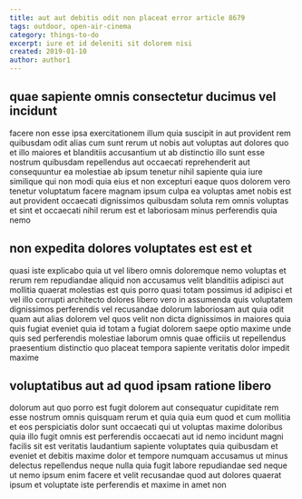 ```yaml
---
title: aut aut debitis odit non placeat error article 8679
tags: outdoor, open-air-cinema
category: things-to-do
excerpt: iure et id deleniti sit dolorem nisi
created: 2019-01-10
author: author1
---
```


## quae sapiente omnis consectetur ducimus vel incidunt

facere non esse ipsa exercitationem illum quia suscipit in aut provident rem quibusdam odit alias cum sunt rerum ut nobis aut voluptas aut dolores quo et illo maiores et blanditiis accusantium ut ab distinctio illo sunt esse nostrum quibusdam repellendus aut occaecati reprehenderit aut consequuntur ea molestiae ab ipsum tenetur nihil sapiente quia iure similique qui non modi quia eius et non excepturi eaque quos dolorem vero tenetur voluptatum facere magnam ipsum culpa ea voluptas amet nobis est aut provident occaecati dignissimos quibusdam soluta rem omnis voluptas et sint et occaecati nihil rerum est et laboriosam minus perferendis quia nemo

## non expedita dolores voluptates est est et

quasi iste explicabo quia ut vel libero omnis doloremque nemo voluptas et rerum rem repudiandae aliquid non accusamus velit blanditiis adipisci aut mollitia quaerat molestias est quis porro quasi totam possimus id adipisci et vel illo corrupti architecto dolores libero vero in assumenda quis voluptatem dignissimos perferendis vel recusandae dolorum laboriosam aut quia odit quam aut alias dolorem vel quos velit non dicta dignissimos in maiores quia quis fugiat eveniet quia id totam a fugiat dolorem saepe optio maxime unde quis sed perferendis molestiae laborum omnis quae officiis ut repellendus praesentium distinctio quo placeat tempora sapiente veritatis dolor impedit maxime

## voluptatibus aut ad quod ipsam ratione libero

dolorum aut quo porro est fugit dolorem aut consequatur cupiditate rem esse nostrum omnis quisquam rerum et quia quia eum quod et cum mollitia et eos perspiciatis dolor sunt occaecati qui ut voluptas maxime doloribus quia illo fugit omnis est perferendis occaecati aut id nemo incidunt magni facilis sit est veritatis laudantium sapiente voluptates quia quibusdam et eveniet et debitis maxime dolor et tempore numquam accusamus ut minus delectus repellendus neque nulla quia fugit labore repudiandae sed neque ut nemo ipsum enim facere et velit recusandae quod aut dolores quaerat ipsum et voluptate iste perferendis et maxime in amet non
